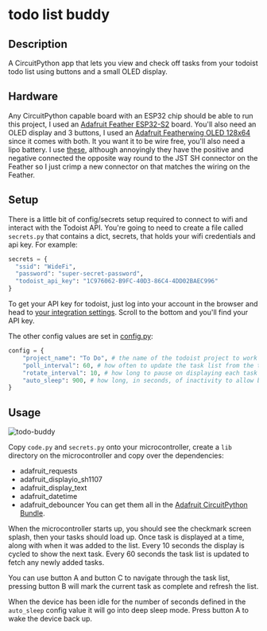 # todo list buddy

## Description

A CircuitPython app that lets you view and check off tasks from your todoist todo list using buttons and a small OLED display.

## Hardware

Any CircuitPython capable board with an ESP32 chip should be able to run this project, I used an [Adafruit Feather ESP32-S2](https://www.adafruit.com/product/5000) board. You'll also need an OLED display and 3 buttons, I used an [Adafruit Featherwing OLED 128x64](https://www.adafruit.com/product/4650) since it comes with both. It you want it to be wire free, you'll also need a lipo battery. I use [these](https://www.amazon.co.uk/EEMB-1100mAh-Battery-Rechargeable-Connector/dp/B08FD39Y5R), although annoyingly they have the positive and negative connected the opposite way round to the JST SH connector on the Feather so I just crimp a new connector on that matches the wiring on the Feather.

## Setup

There is a little bit of config/secrets setup required to connect to wifi and interact with the Todoist API. You're going to need to create a file called `secrets.py` that contains a dict, secrets, that holds your wifi credentials and api key. For example:

```python
secrets = {
  "ssid": "WideFi",
  "password": "super-secret-password",
  "todoist_api_key": "1C976062-B9FC-40D3-86C4-4DD02BAEC996"
}
```

To get your API key for todoist, just log into your account in the browser and head to [your integration settings](https://todoist.com/app/settings/integrations). Scroll to the bottom and you'll find your API key.

The other config values are set in [config.py](config.py):

```python
config = {
    "project_name": "To Do", # the name of the todoist project to work with
    "poll_interval": 60, # how often to update the task list from the todoist api
    "rotate_interval": 10, # how long to pause on displaying each task in the list
    "auto_sleep": 900, # how long, in seconds, of inactivity to allow before sending the device to sleep. Set to zero to disable auto sleep.
}
```

## Usage
![todo-buddy](https://user-images.githubusercontent.com/1926537/147387648-4a6937ef-ab33-4489-84de-0a84caf9a862.jpg)

Copy `code.py` and `secrets.py` onto your microcontroller, create a `lib` directory on the microcontroller and copy over the dependencies:
* adafruit_requests
* adafruit_displayio_sh1107
* adafruit_display_text
* adafruit_datetime
* adafruit_debouncer
You can get them all in the [Adafruit CircuitPython Bundle](https://circuitpython.org/libraries).

When the microcontroller starts up, you should see the checkmark screen splash, then your tasks should load up. Once task is displayed at a time, along with when it was added to the list. Every 10 seconds the display is cycled to show the next task. Every 60 seconds the task list is updated to fetch any newly added tasks.

You can use button A and button C to navigate through the task list, pressing button B will mark the current task as complete and refresh the list.

When the device has been idle for the number of seconds defined in the `auto_sleep` config value it will go into deep sleep mode. Press button A to wake the device back up.
